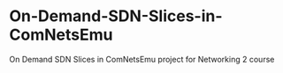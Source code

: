 # On-Demand-SDN-Slices-in-ComNetsEmu
On Demand SDN Slices in ComNetsEmu project for Networking 2 course
